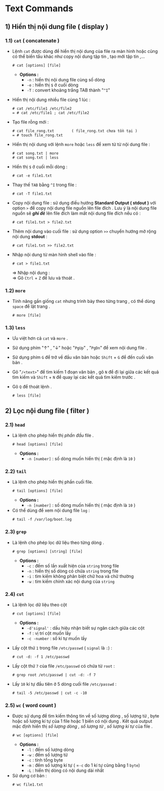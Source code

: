 # Text Commands
## **1) Hiển thị nội dung file ( display )**
### **1.1) `cat` ( concatenate )**
- Lệnh `cat` được dùng để hiển thị nội dung của file ra màn hình hoặc cũng có thể biến tấu khác như copy nội dung tập tin , tạo mới tập tin ,...
    ```
    # cat [options] [file]
    ```
    - **Options :**
        - `-n` : hiển thị nội dung file cùng số dòng
        - `-e` : hiển thị `$` ở cuối dòng 
        - `-T` : convert khoảng trắng TAB thành "`^I`"
- Hiển thị nội dung nhiều file cùng 1 lúc :
    ```
    # cat /etc/file1 /etc/file2
    = # cat /etc/file1 ; cat /etc/file2
    ```
- Tạo file rỗng mới :
    ```
    # cat file_rong.txt        ( file_rong.txt chưa tồn tại )
    = # touch file_rong.txt
- Hiển thị nội dung với lệnh `more` hoặc `less` để xem từ từ nội dung file :
    ```
    # cat song.txt | more
    # cat song.txt | less
    ```
- Hiển thị `$` ở cuối mỗi dòng :
    ```
    # cat -e file1.txt
    ```

- Thay thế `TAB` bằng `^I` trong file :
    ```
    # cat -T file1.txt
    ```

- Copy nội dung file : sử dụng điều hướng **Standard Output ( stdout )** với option `>` để copy nội dung file nguồn lên file đích . Lưu ý là nội dung file nguồn sẽ ***ghi đè*** lên file đích làm mất nội dung file đích nếu có :
    ```
    # cat file1.txt > file2.txt
- Thêm nội dung vào cuối file : sử dụng option `>>` chuyển hướng mở rộng nội dung **stdout** :
    ```
    # cat file1.txt >> file2.txt
    ```
- Nhập nội dung từ màn hình shell vào file :
    ```
    # cat > file1.txt
    ```
    => Nhập nội dung :<br>
    => Gõ `Ctrl` + `Z` để lưu và thoát .


### **1.2) `more`**
- Tính năng gần giống `cat` nhưng trình bày theo từng trang , có thể dùng `space` để lật trang .
    ```
    # more [file]
    ```
### **1.3) `less`**
- Ưu việt hơn cả `cat` và `more` .
- Sử dụng phím "&uarr;" , "&darr;" hoặc "`PgUp`" , "`PgDn`" để xem nội dung file .
- Sử dụng phím `G` để trở về đầu văn bản hoặc `Shift` + `G` để đến cuối văn bản .
- Gõ "`/<text>`" để tìm kiếm 1 đoạn văn bản , gõ `N` để đi lại giữa các kết quả tìm kiếm và `Shift` + `N` để quay lại các kết quả tìm kiếm trước .
- Gõ `Q` để thoát lệnh .

    ```
    # less [file]
    ```
## **2) Lọc nội dung file ( filter )**
### **2.1) `head`**
- Là lệnh cho phép hiển thị *phần đầu* file .
    ```
    # head [options] [file]
    ```
    - **Options :**
        - `-n [number]` : số dòng muốn hiển thị ( mặc định là `10` )
### **2.2) `tail`**
- Là lệnh cho phép hiển thị phần cuối file.
    ```
    # tail [options] [file]
    ```
    - **Options :**
        - `-n [number]` : số dòng muốn hiển thị ( mặc định là `10` )
- Có thể dùng để xem nội dung file `log` :
    ```
    # tail -f /var/log/boot.log
    ```
### **2.3) `grep`**
- Là lệnh cho phép lọc dữ liệu theo từng dòng .
    ```
    # grep [options] [string] [file]
    ```
    - **Options :**
        - `-c` : đếm số lần xuất hiện của `string` trong file
        - `-n` : hiển thị số dòng có chứa `string` trong file
        - `-i` : tìm kiếm không phân biệt chữ hoa và chữ thường
        - `-w` : tim kiếm chính xác nội dung của `string`
### **2.4) `cut`**
- Là lệnh lọc dữ liệu theo cột
    ```
    # cut [options] [file]
    ```
    - **Options :**
        - `-d'signal'` : dấu hiệu nhận biết sự ngăn cách giữa các cột 
        - `-f` : vị trí cột muốn lấy
        - `-c -number` : số kí tự muốn lấy
- Lấy cột thứ `1` trong file `/etc/passwd` ( `signal` là `:`) :
    ```
    # cut -d: -f 1 /etc/passwd
    ```

- Lấy cột thứ `7` của file `/etc/passwd` có chứa từ `root` :
    ```
    # grep root /etc/passwd | cut -d: -f 7
    ```

- Lấy `10` kí tự đầu tiên ở 5 dòng cuối file `/etc/passwd` :
    ```
    # tail -5 /etc/passwd | cut -c -10
    ```

### **2.5) `wc` ( word count )**
- Được sử dụng để tìm kiếm thông tin về số lượng dòng , số lượng từ , byte hoặc số lượng kí tự của 1 file hoặc 1 biến có nội dung . Kết quả output mặc định hiển thị *số lượng dòng , số lượng từ , số lượng kí tự* của file .
    ```
    # wc [options] [file]
    ```
    - **Options :**
        - `-l` : đếm số lượng dòng
        - `-w` : đếm số lượng từ
        - `-c` : tính tổng byte 
        - `-m` : đếm số lượng kí tự ( =`-c` do 1 kí tự cũng bằng 1 `byte`)
        - `-L` : hiển thị dòng có nội dung dài nhất
- Sử dụng cơ bản :
    ```
    # wc file1.txt
    ```

    
